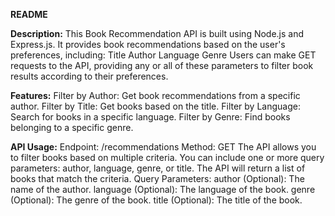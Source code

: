 **README**

**Description:**
This Book Recommendation API is built using Node.js and Express.js. It provides book recommendations based on the user's preferences, including:
Title
Author
Language
Genre
Users can make GET requests to the API, providing any or all of these parameters to filter book results according to their preferences.

**Features:**
Filter by Author: Get book recommendations from a specific author.
Filter by Title: Get books based on the title.
Filter by Language: Search for books in a specific language.
Filter by Genre: Find books belonging to a specific genre.

**API Usage:**
Endpoint: /recommendations
Method: GET
The API allows you to filter books based on multiple criteria. You can include one or more query parameters: author, language, genre, or title. The API will return a list of books that match the criteria.
Query Parameters:
author (Optional): The name of the author.
language (Optional): The language of the book.
genre (Optional): The genre of the book.
title (Optional): The title of the book.



